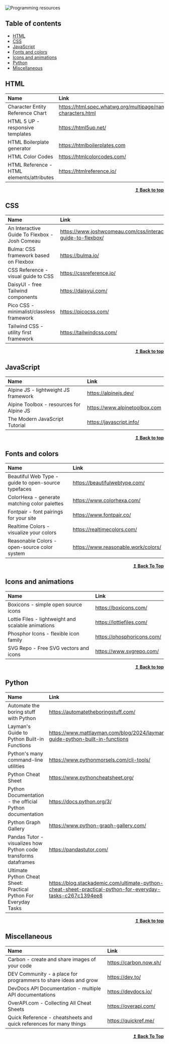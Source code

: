 ![Programming resources](https://user-images.githubusercontent.com/80479739/221657479-8076c574-2383-499d-bf07-a69617162026.png)

## Table of contents
* [HTML](#html)
* [CSS](#css)
* [JavaScript](#javascript)
* [Fonts and colors](#fonts-and-colors)
* [Icons and animations](#icons-and-animations)
* [Python](#python)
* [Miscellaneous](#miscellaneous)
  

## HTML

| <div align="left">Name</div>              | <div align="left">Link</div>                                                                                 |
| ----------------------------------------- | ------------------------------------------------------------------------------------------------------------ |
| Character Entity Reference Chart          | https://html.spec.whatwg.org/multipage/named-characters.html                                                 |
| HTML 5 UP - responsive templates          | https://html5up.net/                                                                                         | 
| HTML Boilerplate generator                | https://htmlboilerplates.com                                                                                 |
| HTML Color Codes                          | https://htmlcolorcodes.com/                                                                                  |
| HTML Reference - HTML elements/attributes | https://htmlreference.io/                                                                                    |

<div align="right">
    <b><a href="#table-of-contents">↥ Back to top</a></b>
</div>

## CSS

| <div align="left">Name</div>                  | <div align="left">Link</div>                                                                                 |
| --------------------------------------------- | ------------------------------------------------------------------------------------------------------------ | 
| An Interactive Guide To Flexbox - Josh Comeau | https://www.joshwcomeau.com/css/interactive-guide-to-flexbox/                                                |
| Bulma: CSS framework based on Flexbox         | https://bulma.io/                                                                                            |
| CSS Reference - visual guide to CSS           | https://cssreference.io/                                                                                     |
| DaisyUI - free Tailwind components            | https://daisyui.com/                                                                                         |
| Pico CSS - minimalist/classless framework     | https://picocss.com/                                                                                         |
| Tailwind CSS - utility first framework        | https://tailwindcss.com/                                                                                     |

<div align="right">
    <b><a href="#table-of-contents">↥ Back to top</a></b>
</div>

## JavaScript

| <div align="left">Name</div>              | <div align="left">Link</div>                                                                                 |
| ----------------------------------------- | ------------------------------------------------------------------------------------------------------------ |
| Alpine JS - lightweight JS framework      | https://alpinejs.dev/                                                                                        |
| Alpine Toolbox - resources for Alpine JS  | https://www.alpinetoolbox.com                                                                                | 
| The Modern JavaScript Tutorial            | https://javascript.info/                                                                                     |

<div align="right">
    <b><a href="#table-of-contents">↥ Back to top</a></b>
</div>

## Fonts and colors

| <div align="left">Name</div>                                      | <div align="left">Link</div>                                                         |
| ----------------------------------------------------------------- | ------------------------------------------------------------------------------------ | 
| Beautiful Web Type - guide to open-source typefaces               | https://beautifulwebtype.com/                                                        |
| ColorHexa - generate matching color palettes                      | https://www.colorhexa.com/ 
| Fontpair - font pairings for your site                            | https://www.fontpair.co/                                                             |
| Realtime Colors - visualize your colors                           | https://realtimecolors.com/                                                          |
| Reasonable Colors - open-source color system                      | https://www.reasonable.work/colors/                                                  |


<div align="right">
    <b><a href="#table-of-contents">↥ Back To Top</a></b>
</div>

## Icons and animations

| <div align="left">Name</div>                      | <div align="left">Link</div>                                                                         |
| ------------------------------------------------- | ---------------------------------------------------------------------------------------------------- | 
| Boxicons - simple open source icons               | https://boxicons.com/                                                                                |
| Lottie Files - lightweight and scalable animations| https://lottiefiles.com/                                                                             |
| Phosphor Icons - flexible icon family             | https://phosphoricons.com/                                                                           |
| SVG Repo - Free SVG vectors and icons             | https://www.svgrepo.com/                                                                             |

<div align="right">
    <b><a href="#table-of-contents">↥ Back to top</a></b>
</div>

## Python

| <div align="left">Name</div>                                      | <div align="left">Link</div>                                                         |
| ----------------------------------------------------------------- | ------------------------------------------------------------------------------------ |    
| Automate the boring stuff with Python                             | https://automatetheboringstuff.com/                                                  |
| Layman's Guide to Python Built-in Functions                       | https://www.mattlayman.com/blog/2024/layman-guide-python-built-in-functions          |
| Python's many command-line utilities                              | https://www.pythonmorsels.com/cli-tools/                                             |
| Python Cheat Sheet                                                | https://www.pythoncheatsheet.org/                                                    |
| Python Documentation - the official Python documentation          | https://docs.python.org/3/                                                           | 
| Python Graph Gallery                                              | https://www.python-graph-gallery.com/                                                |
| Pandas Tutor - visualizes how Python code transforms dataframes   | https://pandastutor.com/                                                             |
| Ultimate Python Cheat Sheet: Practical Python For Everyday Tasks  | https://blog.stackademic.com/ultimate-python-cheat-sheet-practical-python-for-everyday-tasks-c267c1394ee8 |

<div align="right">
    <b><a href="#table-of-contents">↥ Back to top</a></b>
</div>

## Miscellaneous

| <div align="left">Name</div>                                      | <div align="left">Link</div>                                                         |
| ----------------------------------------------------------------- | ------------------------------------------------------------------------------------ | 
| Carbon - create and share images of your code                     | https://carbon.now.sh/                                                               |
| DEV Community - a place for programmers to share ideas and grow   | https://dev.to/                                                                      |
| DevDocs API Documentation - multiple API documentations           | https://devdocs.io/                                                                  |
| OverAPI.com - Collecting All Cheat Sheets                         | https://overapi.com/                                                                 |
| Quick Reference - cheatsheets and quick references for many things| https://quickref.me/                                                                 |

<div align="right">
    <b><a href="#table-of-contents">↥ Back To Top</a></b>
</div>
